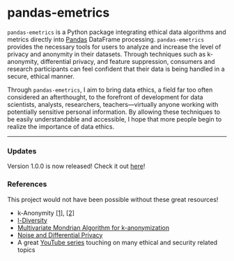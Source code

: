 # pandas-emetrics
`pandas-emetrics` is a Python package integrating ethical data algorithms and metrics directly into [Pandas](https://pandas.pydata.org/docs/) DataFrame processing. `pandas-emetrics` provides the necessary tools for users to analyze and increase the level of privacy and anonymity in their datasets. Through techniques such as k-anonymity, differential privacy, and feature suppression, consumers and research participants can feel confident that their data is being handled in a secure, ethical manner.

Through `pandas-emetrics`, I aim to bring data ethics, a field far too often considered an afterthought, to the forefront of development for data scientists, analysts, researchers, teachers—virtually anyone working with potentially sensitive personal information. By allowing these techniques to be easily understandable and accessible, I hope that more people begin to realize the importance of data ethics.

---

### Updates
Version 1.0.0 is now released! Check it out [here](https://pypi.org/project/pandas-emetrics/)!

### References
This project would not have been possible without these great resources! 
- k-Anonymity [[1]](https://www.immuta.com/blog/k-anonymity-everything-you-need-to-know-2021-guide/), [[2]](https://epic.org/wp-content/uploads/privacy/reidentification/Sweeney_Article.pdf)
- [l-Diversity](https://personal.utdallas.edu/~muratk/courses/privacy08f_files/ldiversity.pdf)
- [Multivariate Mondrian Algorithm for k-anonymization](https://pages.cs.wisc.edu/~lefevre/MultiDim.pdf)
- [Noise and Differential Privacy](https://arxiv.org/pdf/1309.3958)
- A great [YouTube series](https://www.youtube.com/playlist?list=PLZeK3TZueogEhGK0kTztL5ALQ_MkxgFCv) touching on many ethical and security related topics
